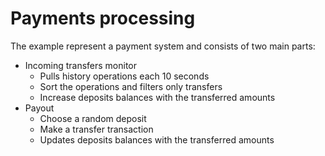 # Payments processing

The example represent a payment system and consists of two main parts:

* Incoming transfers monitor
  * Pulls history operations each 10 seconds
  * Sort the operations and filters only transfers
  * Increase deposits balances with the transferred amounts
* Payout
  * Choose a random deposit
  * Make a transfer transaction
  * Updates deposits balances with the transferred amounts
